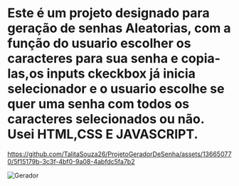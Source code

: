 
<h1> Este é um projeto designado para geração de senhas Aleatorias, com a função do usuario escolher os caracteres para sua senha e copia-las,os inputs ckeckbox já inicia selecionador e o usuario escolhe se quer uma senha com todos os caracteres selecionados ou não.
Usei HTML,CSS E JAVASCRIPT.</h1>



https://github.com/TalitaSouza26/ProjetoGeradorDeSenha/assets/136650770/5f15179b-3c3f-4bf0-9a08-4abfdc5fa7b2


![Gerador](https://github.com/TalitaSouza26/ProjetoGeradorDeSenha/assets/136650770/182dbe86-08a2-4a5f-8fde-0dfb4aec904f)
